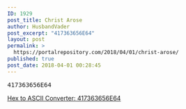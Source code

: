 ```yaml
---
ID: 1929
post_title: Christ Arose
author: HusbandVader
post_excerpt: "417363656E64"
layout: post
permalink: >
  https://portalrepository.com/2018/04/01/christ-arose/
published: true
post_date: 2018-04-01 00:28:45
---
```

<pre>417363656E64</pre>
<a href="https://www.rapidtables.com/convert/number/hex-to-ascii.html" target="_blank" rel="noopener">Hex to ASCII Converter: 417363656E64</a>

&nbsp;